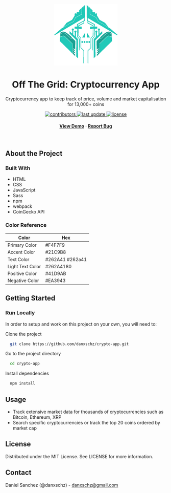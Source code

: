 <div align="center">
  <img src="src/assets/logo.png" alt="logo" width="200" height="auto">
  <h1>Off The Grid: Cryptocurrency App</h1>

  <p>
  Cryptocurrency app to keep track of price, volume and market capitalisation for 13,000+ coins
  </p>

  <p>
    <a href="https://github.com/danxschz/crypto-app/graphs/contributors">
      <img src="https://img.shields.io/github/contributors/danxschz/crypto-app" alt="contributors">
    </a>
    <a href="https://github.com/danxschz/crypto-app/commits/main">
      <img src="https://img.shields.io/github/last-commit/danxschz/crypto-app" alt="last update">
    </a>
    <a href="https://github.com/danxschz/crypto-app/blob/master/LICENSE">
      <img src="https://img.shields.io/github/license/danxschz/crypto-app.svg" alt="license">
    </a>
  </p>

  <h4>
    <a href="https://danxschz.github.io/crypto-app">View Demo</a>
    <span> · </span>
    <a href="https://github.com/danxschz/crypto-app/issues/">Report Bug</a>
  </h4>
</div>

<br>

## About the Project

### Built With

- HTML
- CSS
- JavaScript
- Sass
- npm
- webpack
- CoinGecko API

### Color Reference

| Color             | Hex                                                                |
| ----------------- | ------------------------------------------------------------------ |
| Primary Color | #F4F7F9 |
| Accent Color | #21C9B8 |
| Text Color | #262A41 #262a41 |
| Light Text Color | #262A4180 |
| Positive Color | #41D9AB |
| Negative Color | #EA3943 |

## Getting Started

### Run Locally

In order to setup and work on this project on your own, you will need to:

Clone the project

```bash
  git clone https://github.com/danxschz/crypto-app.git
```

Go to the project directory

```bash
  cd crypto-app
```

Install dependencies

```bash
  npm install
```

## Usage

- Track extensive market data for thousands of cryptocurrencies such as Bitcoin, Ethereum, XRP 
- Search specific cryptocurrencies or track the top 20 coins ordered by market cap 

## License

Distributed under the MIT License. See LICENSE for more information.

## Contact

Daniel Sanchez (@danxschz) - danxschz@gmail.com